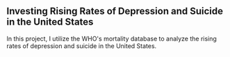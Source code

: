 ## Investing Rising Rates of Depression and Suicide in the United States
In this project, I utilize the WHO's mortality database to analyze the rising rates of depression and suicide in the United States. 